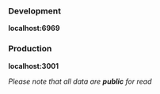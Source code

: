 ### Development

**localhost:6969**

### Production

**localhost:3001**

*Please note that all data are **public** for read*
